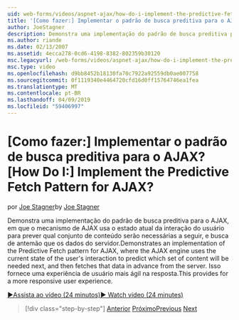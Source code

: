 ```yaml
---
uid: web-forms/videos/aspnet-ajax/how-do-i-implement-the-predictive-fetch-pattern-for-ajax
title: '[Como fazer:] Implementar o padrão de busca preditiva para o AJAX? | Microsoft Docs'
author: JoeStagner
description: Demonstra uma implementação do padrão de busca preditiva para o AJAX, em que o mecanismo de AJAX usa o estado atual da interação do usuário para prever o que é...
ms.author: riande
ms.date: 02/13/2007
ms.assetid: 4ecca278-0cd6-4198-8382-802359b30120
msc.legacyurl: /web-forms/videos/aspnet-ajax/how-do-i-implement-the-predictive-fetch-pattern-for-ajax
msc.type: video
ms.openlocfilehash: d9bb8452b18130fa70c7922a92559db0ae007758
ms.sourcegitcommit: 0f1119340e4464720cfd16d0ff15764746ea1fea
ms.translationtype: MT
ms.contentlocale: pt-BR
ms.lasthandoff: 04/09/2019
ms.locfileid: "59406997"
---
```

# <a name="how-do-i-implement-the-predictive-fetch-pattern-for-ajax"></a><span data-ttu-id="f3f56-104">[Como fazer:] Implementar o padrão de busca preditiva para o AJAX?</span><span class="sxs-lookup"><span data-stu-id="f3f56-104">[How Do I:] Implement the Predictive Fetch Pattern for AJAX?</span></span>

<span data-ttu-id="f3f56-105">por [Joe Stagner](https://github.com/JoeStagner)</span><span class="sxs-lookup"><span data-stu-id="f3f56-105">by [Joe Stagner](https://github.com/JoeStagner)</span></span>

<span data-ttu-id="f3f56-106">Demonstra uma implementação do padrão de busca preditiva para o AJAX, em que o mecanismo de AJAX usa o estado atual da interação do usuário para prever qual conjunto de conteúdo serão necessárias a seguir, e busca de antemão que os dados do servidor.</span><span class="sxs-lookup"><span data-stu-id="f3f56-106">Demonstrates an implementation of the Predictive Fetch pattern for AJAX, where the AJAX engine uses the current state of the user's interaction to predict which set of content will be needed next, and then fetches that data in advance from the server.</span></span> <span data-ttu-id="f3f56-107">Isso fornece uma experiência de usuário mais ágil na resposta.</span><span class="sxs-lookup"><span data-stu-id="f3f56-107">This provides for a more responsive user experience.</span></span>

[<span data-ttu-id="f3f56-108">&#9654;Assista ao vídeo (24 minutos)</span><span class="sxs-lookup"><span data-stu-id="f3f56-108">&#9654; Watch video (24 minutes)</span></span>](https://channel9.msdn.com/Blogs/ASP-NET-Site-Videos/how-do-i-implement-the-predictive-fetch-pattern-for-ajax)

> [!div class="step-by-step"]
> <span data-ttu-id="f3f56-109">[Anterior](how-do-i-use-the-aspnet-ajax-timer-control.md)
> [Próximo](how-do-i-implement-the-ajax-paging-pattern.md)</span><span class="sxs-lookup"><span data-stu-id="f3f56-109">[Previous](how-do-i-use-the-aspnet-ajax-timer-control.md)
[Next](how-do-i-implement-the-ajax-paging-pattern.md)</span></span>
